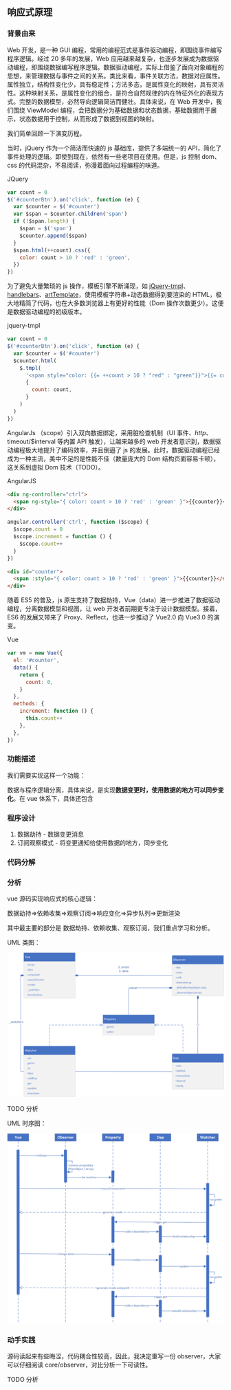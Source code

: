 ## 响应式原理

### 背景由来

Web 开发，是一种 GUI 编程，常用的编程范式是事件驱动编程，即围绕事件编写程序逻辑。经过 20 多年的发展，Web 应用越来越复杂，也逐步发展成为数据驱动编程，即围绕数据编写程序逻辑。数据驱动编程，实际上借鉴了面向对象编程的思想，来管理数据与事件之间的关系。类比来看，事件关联方法，数据对应属性。属性独立，结构性变化少，具有稳定性；方法多态，是属性变化的映射，具有灵活性。这种映射关系，是属性变化的组合，是符合自然规律的内在特征外化的表现方式。完整的数据模型，必然导向逻辑简洁而健壮。具体来说，在 Web 开发中，我们围绕 ViewModel 编程，会把数据分为基础数据和状态数据，基础数据用于展示，状态数据用于控制，从而形成了数据到视图的映射。

我们简单回顾一下演变历程。

当时，jQuery 作为一个简洁而快速的 js 基础库，提供了多端统一的 API，简化了事件处理的逻辑。即使到现在，依然有一些老项目在使用。但是，js 控制 dom、css 的代码混杂，不易阅读，弥漫着面向过程编程的味道。

JQuery

```javascript
var count = 0
$('#counterBtn').on('click', function (e) {
  var $counter = $('#counter')
  var $span = $counter.children('span')
  if (!$span.length) {
    $span = $('span')
    $counter.append($span)
  }
  $span.html(++count).css({
    color: count > 10 ? 'red' : 'green',
  })
})
```

为了避免大量繁琐的 js 操作，模板引擎不断涌现，如 [jQuery-tmpl](https://github.com/BorisMoore/jquery-tmpl)、[handlebars](https://github.com/handlebars-lang/handlebars.js)、[artTemplate](https://github.com/aui/art-template)，使用模板字符串+动态数据得到要渲染的 HTML，极大地精简了代码，也在大多数浏览器上有更好的性能（Dom 操作次数更少）。这便是数据驱动编程的初级版本。

jquery-tmpl

```javascript
var count = 0
$('#counterBtn').on('click', function (e) {
  var $counter = $('#counter')
  $counter.html(
    $.tmpl(
      '<span style="color: {{= ++count > 10 ? "red" : "green"}}">{{= count}}</span>',
      {
        count: count,
      }
    )
  )
})
```

AngularJs （scope）引入双向数据绑定，采用脏检查机制（UI 事件、$http、$timeout/\$interval 等内置 API 触发），让越来越多的 web 开发者意识到，数据驱动编程极大地提升了编码效率，并且倒逼了 js 的发展。此时，数据驱动编程已经成为一种主流，美中不足的是性能不佳（数量庞大的 Dom 结构页面容易卡顿），这关系到虚拟 Dom 技术（TODO）。

AngularJS

```html
<div ng-controller="ctrl">
  <span ng-style="{ color: count > 10 ? 'red' : 'green' }">{{counter}}</span>
</div>
```

```javascript
angular.controller('ctrl', function ($scope) {
  $scope.count = 0
  $scope.increment = function () {
    $scope.count++
  }
})
```

```html
<div id="counter">
  <span :style="{ color: count > 10 ? 'red' : 'green' }">{{counter}}</span>
</div>
```

随着 ES5 的普及，js 原生支持了数据劫持，Vue（data）进一步推进了数据驱动编程，分离数据模型和视图，让 web 开发者前期更专注于设计数据模型。接着，ES6 的发展又带来了 Proxy、Reflect，也进一步推动了 Vue2.0 向 Vue3.0 的演变。

Vue

```javascript
var vm = new Vue({
  el: '#counter',
  data() {
    return {
      count: 0,
    }
  },
  methods: {
    increment: function () {
      this.count++
    },
  },
})
```

### 功能描述

我们需要实现这样一个功能：

数据与程序逻辑分离，具体来说，是实现**数据变更时，使用数据的地方可以同步变化**。在 vue 体系下，具体还包含

### 程序设计

1. 数据劫持 - 数据变更消息
2. 订阅观察模式 - 将变更通知给使用数据的地方，同步变化

### 代码分解

### 分析

vue 源码实现响应式的核心逻辑：

数据劫持=>依赖收集=>观察订阅=>响应变化=>异步队列=>更新渲染

其中最主要的部分是 数据劫持、依赖收集、观察订阅，我们重点学习和分析。

UML 类图：

![类图](uml/class.jpg?raw=true)

TODO 分析

UML 时序图：

![时序图](uml/sequence.png?raw=true)

### 动手实践

源码读起来有些晦涩，代码耦合性较高，因此，我决定重写一份 observer，大家可以仔细阅读 core/observer，对比分析一下可读性。

TODO 分析
